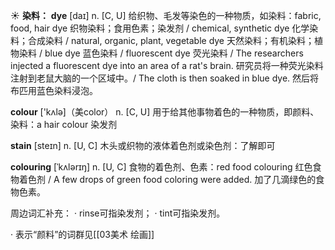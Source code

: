 ☀ <span class="category">**染料：**</span>
<span class="vocabulary">**dye**</span> [daɪ]
<span class="definition">n. [C, U] 给织物、毛发等染色的一种物质，如染料：</span>fabric, food, hair dye 织物染料；食用色素；染发剂 / chemical, synthetic dye 化学染料；合成染料 / natural, organic, plant, vegetable dye 天然染料；有机染料；植物染料 / blue dye 蓝色染料 / fluorescent dye 荧光染料 / The researchers injected a fluorescent dye into an area of a rat's brain. 研究员将一种荧光染料注射到老鼠大脑的一个区域中。/ The cloth is then soaked in blue dye. 然后将布匹用蓝色染料浸泡。

<span class="vocabulary">**colour**</span> ['kʌlə]（美color）
<span class="definition">n. [C, U] 用于给其他事物着色的一种物质，即颜料、染料：</span>a hair colour 染发剂

<span class="vocabulary">**stain**</span> [steɪn] 
<span class="definition">n. [U, C] 木头或织物的液体着色剂或染色剂：</span>了解即可
           
<span class="vocabulary">**colouring**</span> [ˈkʌlərɪŋ]
<span class="definition">n. [U, C] 食物的着色剂、色素：</span>red food colouring 红色食物着色剂 / A few drops of green food coloring were added. 加了几滴绿色的食物色素。

周边词汇补充：
· rinse可指染发剂；
· tint可指染发剂。

· 表示“颜料”的词群见[[03美术 绘画]]
